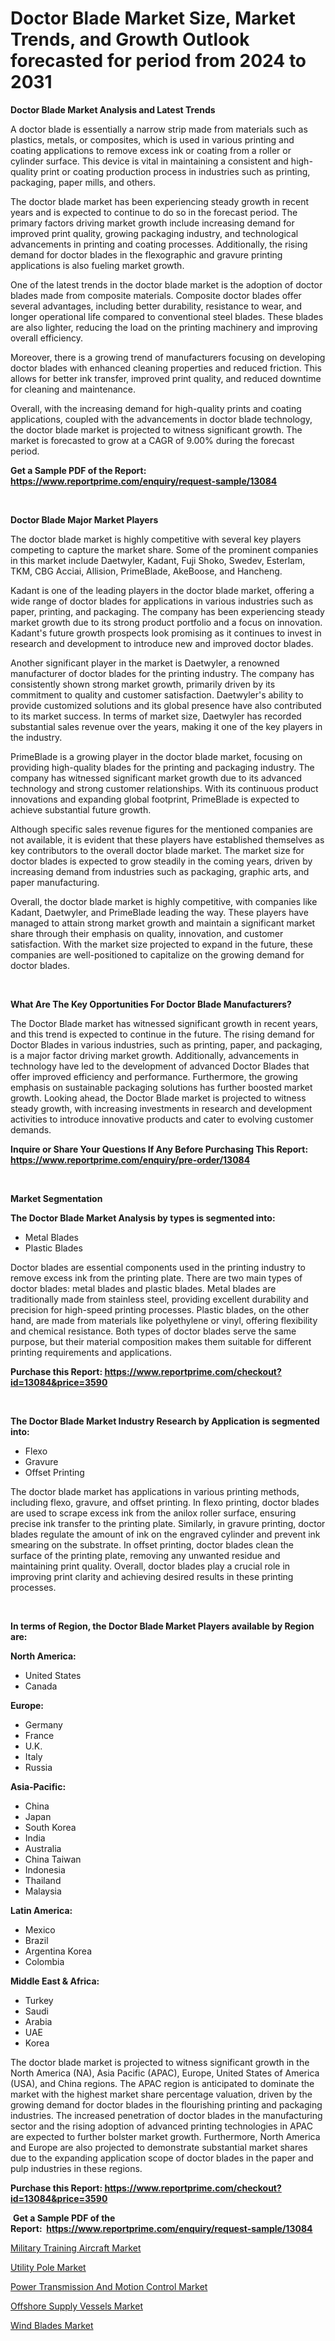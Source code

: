 <p><h1>Doctor Blade Market Size, Market Trends, and Growth Outlook forecasted for period from 2024 to 2031</h1></p><p><strong>Doctor Blade Market Analysis and Latest Trends</strong></p>
<p><p>A doctor blade is essentially a narrow strip made from materials such as plastics, metals, or composites, which is used in various printing and coating applications to remove excess ink or coating from a roller or cylinder surface. This device is vital in maintaining a consistent and high-quality print or coating production process in industries such as printing, packaging, paper mills, and others.</p><p>The doctor blade market has been experiencing steady growth in recent years and is expected to continue to do so in the forecast period. The primary factors driving market growth include increasing demand for improved print quality, growing packaging industry, and technological advancements in printing and coating processes. Additionally, the rising demand for doctor blades in the flexographic and gravure printing applications is also fueling market growth.</p><p>One of the latest trends in the doctor blade market is the adoption of doctor blades made from composite materials. Composite doctor blades offer several advantages, including better durability, resistance to wear, and longer operational life compared to conventional steel blades. These blades are also lighter, reducing the load on the printing machinery and improving overall efficiency.</p><p>Moreover, there is a growing trend of manufacturers focusing on developing doctor blades with enhanced cleaning properties and reduced friction. This allows for better ink transfer, improved print quality, and reduced downtime for cleaning and maintenance.</p><p>Overall, with the increasing demand for high-quality prints and coating applications, coupled with the advancements in doctor blade technology, the doctor blade market is projected to witness significant growth. The market is forecasted to grow at a CAGR of 9.00% during the forecast period.</p></p>
<p><strong>Get a Sample PDF of the Report:&nbsp; <a href="https://www.reportprime.com/enquiry/request-sample/13084">https://www.reportprime.com/enquiry/request-sample/13084</a></strong></p>
<p>&nbsp;</p>
<p><strong>Doctor Blade Major Market Players</strong></p>
<p><p>The doctor blade market is highly competitive with several key players competing to capture the market share. Some of the prominent companies in this market include Daetwyler, Kadant, Fuji Shoko, Swedev, Esterlam, TKM, CBG Acciai, Allision, PrimeBlade, AkeBoose, and Hancheng.</p><p>Kadant is one of the leading players in the doctor blade market, offering a wide range of doctor blades for applications in various industries such as paper, printing, and packaging. The company has been experiencing steady market growth due to its strong product portfolio and a focus on innovation. Kadant's future growth prospects look promising as it continues to invest in research and development to introduce new and improved doctor blades.</p><p>Another significant player in the market is Daetwyler, a renowned manufacturer of doctor blades for the printing industry. The company has consistently shown strong market growth, primarily driven by its commitment to quality and customer satisfaction. Daetwyler's ability to provide customized solutions and its global presence have also contributed to its market success. In terms of market size, Daetwyler has recorded substantial sales revenue over the years, making it one of the key players in the industry.</p><p>PrimeBlade is a growing player in the doctor blade market, focusing on providing high-quality blades for the printing and packaging industry. The company has witnessed significant market growth due to its advanced technology and strong customer relationships. With its continuous product innovations and expanding global footprint, PrimeBlade is expected to achieve substantial future growth.</p><p>Although specific sales revenue figures for the mentioned companies are not available, it is evident that these players have established themselves as key contributors to the overall doctor blade market. The market size for doctor blades is expected to grow steadily in the coming years, driven by increasing demand from industries such as packaging, graphic arts, and paper manufacturing.</p><p>Overall, the doctor blade market is highly competitive, with companies like Kadant, Daetwyler, and PrimeBlade leading the way. These players have managed to attain strong market growth and maintain a significant market share through their emphasis on quality, innovation, and customer satisfaction. With the market size projected to expand in the future, these companies are well-positioned to capitalize on the growing demand for doctor blades.</p></p>
<p>&nbsp;</p>
<p><strong>What Are The Key Opportunities For Doctor Blade Manufacturers?</strong></p>
<p><p>The Doctor Blade market has witnessed significant growth in recent years, and this trend is expected to continue in the future. The rising demand for Doctor Blades in various industries, such as printing, paper, and packaging, is a major factor driving market growth. Additionally, advancements in technology have led to the development of advanced Doctor Blades that offer improved efficiency and performance. Furthermore, the growing emphasis on sustainable packaging solutions has further boosted market growth. Looking ahead, the Doctor Blade market is projected to witness steady growth, with increasing investments in research and development activities to introduce innovative products and cater to evolving customer demands.</p></p>
<p><strong>Inquire or Share Your Questions If Any Before Purchasing This Report: <a href="https://www.reportprime.com/enquiry/pre-order/13084">https://www.reportprime.com/enquiry/pre-order/13084</a></strong></p>
<p>&nbsp;</p>
<p><strong>Market Segmentation</strong></p>
<p><strong>The Doctor Blade Market Analysis by types is segmented into:</strong></p>
<p><ul><li>Metal Blades</li><li>Plastic Blades</li></ul></p>
<p><p>Doctor blades are essential components used in the printing industry to remove excess ink from the printing plate. There are two main types of doctor blades: metal blades and plastic blades. Metal blades are traditionally made from stainless steel, providing excellent durability and precision for high-speed printing processes. Plastic blades, on the other hand, are made from materials like polyethylene or vinyl, offering flexibility and chemical resistance. Both types of doctor blades serve the same purpose, but their material composition makes them suitable for different printing requirements and applications.</p></p>
<p><strong>Purchase this Report:&nbsp;<a href="https://www.reportprime.com/checkout?id=13084&price=3590">https://www.reportprime.com/checkout?id=13084&price=3590</a></strong></p>
<p>&nbsp;</p>
<p><strong>The Doctor Blade Market Industry Research by Application is segmented into:</strong></p>
<p><ul><li>Flexo</li><li>Gravure</li><li>Offset Printing</li></ul></p>
<p><p>The doctor blade market has applications in various printing methods, including flexo, gravure, and offset printing. In flexo printing, doctor blades are used to scrape excess ink from the anilox roller surface, ensuring precise ink transfer to the printing plate. Similarly, in gravure printing, doctor blades regulate the amount of ink on the engraved cylinder and prevent ink smearing on the substrate. In offset printing, doctor blades clean the surface of the printing plate, removing any unwanted residue and maintaining print quality. Overall, doctor blades play a crucial role in improving print clarity and achieving desired results in these printing processes.</p></p>
<p>&nbsp;</p>
<p><strong>In terms of Region, the Doctor Blade Market Players available by Region are:</strong></p>
<p>
    <p> <strong> North America: </strong>
        <ul>
            <li>United States</li>
            <li>Canada</li>
        </ul>
        </p> 
    <p> <strong> Europe: </strong>
        <ul>
            <li>Germany</li>
            <li>France</li>
            <li>U.K.</li>
            <li>Italy</li>
            <li>Russia</li>
        </ul>
        </p> 
    <p> <strong> Asia-Pacific: </strong>
        <ul>
            <li>China</li>
            <li>Japan</li>
            <li>South Korea</li>
            <li>India</li>
            <li>Australia</li>
            <li>China Taiwan</li>
            <li>Indonesia</li>
            <li>Thailand</li>
            <li>Malaysia</li>
        </ul>
        </p> 
    <p> <strong> Latin America: </strong>
        <ul>
            <li>Mexico</li>
            <li>Brazil</li>
            <li>Argentina Korea</li>
            <li>Colombia</li>
        </ul>
        </p> 
    <p> <strong> Middle East & Africa: </strong>
        <ul>
            <li>Turkey</li>
            <li>Saudi</li>
            <li>Arabia</li>
            <li>UAE</li>
            <li>Korea</li>
        </ul>
    </p>
    </p>
<p><p>The doctor blade market is projected to witness significant growth in the North America (NA), Asia Pacific (APAC), Europe, United States of America (USA), and China regions. The APAC region is anticipated to dominate the market with the highest market share percentage valuation, driven by the growing demand for doctor blades in the flourishing printing and packaging industries. The increased penetration of doctor blades in the manufacturing sector and the rising adoption of advanced printing technologies in APAC are expected to further bolster market growth. Furthermore, North America and Europe are also projected to demonstrate substantial market shares due to the expanding application scope of doctor blades in the paper and pulp industries in these regions.</p></p>
<p><strong>Purchase this Report: <a href="https://www.reportprime.com/checkout?id=13084&price=3590">https://www.reportprime.com/checkout?id=13084&price=3590</a></strong></p>
<p>&nbsp;<strong>Get a Sample PDF of the Report:&nbsp;&nbsp;<a href="https://www.reportprime.com/enquiry/request-sample/13084">https://www.reportprime.com/enquiry/request-sample/13084</a></strong></p>
<p><strong></strong></p>
<p><p><a href="https://www.linkedin.com/pulse/military-training-aircraft-market-challenges-opportunities-xa9ze/">Military Training Aircraft Market</a></p><p><a href="https://github.com/Chiragrp26/Market-Research-Report-List-2/blob/main/utility-pole-market.md">Utility Pole Market</a></p><p><a href="https://www.linkedin.com/pulse/decoding-power-transmission-motion-control-market-deep-dive-u3ade/">Power Transmission And Motion Control Market</a></p><p><a href="https://www.linkedin.com/pulse/offshore-supply-vessels-market-size-share-amp-trends-analysis-nlwae/">Offshore Supply Vessels Market</a></p><p><a href="https://github.com/AKSHATREPORTPRIME/Market-Research-Report-List-2/blob/main/wind-blades-market.md">Wind Blades Market</a></p></p>